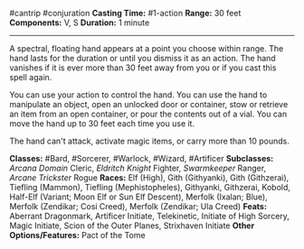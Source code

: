 #cantrip #conjuration
**Casting Time:** #1-action
**Range:** 30 feet
**Components:** V, S
**Duration:** 1 minute

---

A spectral, floating hand appears at a point you choose within range. The hand lasts for the duration or until you dismiss it as an action. The hand vanishes if it is ever more than 30 feet away from you or if you cast this spell again.

You can use your action to control the hand. You can use the hand to manipulate an object, open an unlocked door or container, stow or retrieve an item from an open container, or pour the contents out of a vial. You can move the hand up to 30 feet each time you use it.

The hand can't attack, activate magic items, or carry more than 10 pounds.


**Classes:** #Bard, #Sorcerer, #Warlock, #Wizard, #Artificer
**Subclasses:** *Arcana Domain* Cleric, *Eldritch Knight* Fighter, *Swarmkeeper* Ranger, *Arcane Trickster* Rogue
**Races:** Elf (High), Gith (Githyanki), Gith (Githzerai), Tiefling (Mammon), Tiefling (Mephistopheles), Githyanki, Githzerai, Kobold, Half-Elf (Variant; Moon Elf or Sun Elf Descent), Merfolk (Ixalan; Blue), Merfolk (Zendikar; Cosi Creed), Merfolk (Zendikar; Ula Creed)
**Feats:** Aberrant Dragonmark, Artificer Initiate, Telekinetic, Initiate of High Sorcery, Magic Initiate, Scion of the Outer Planes, Strixhaven Initiate
**Other Options/Features:** Pact of the Tome
